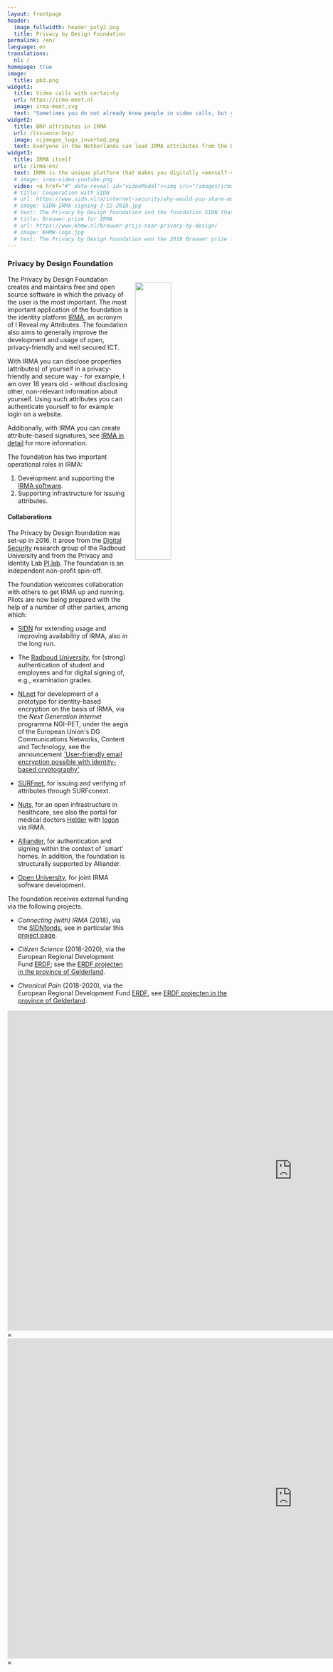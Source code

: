 ```yaml
---
layout: frontpage
header:
  image_fullwidth: header_poly2.png
  title: Privacy by Design Foundation
permalink: /en/
language: en
translations:
  nl: /
homepage: true
image:
  title: pbd.png
widget1:
  title: Video calls with certainty
  url: https://irma-meet.nl
  image: irma-meet.svg
  text: "Sometimes you do not already know people in video calls, but you do need to be certain. IRMA supports a new service for authenticated video calls."
widget2:
  title: BRP attributes in IRMA
  url: /issuance-brp/
  image: nijmegen_logo_inverted.png
  text: Everyone in the Netherlands can load IRMA attributes from the Dutch Civil Registry (BRP) into their own IRMA app. This works via a DigiD login at the city of Nijmegen, with support of dozens of other municipalities. This opens a wide array of new IRMA applications.
widget3:
  title: IRMA itself
  url: /irma-en/
  text: IRMA is the unique platform that makes you digitally <em>self-sovereign</em> and gives you full control over your personal data&#58; with IRMA on your phone you are empowered not only to prove who you are, but also to digitally sign statements.
  # image: irma-video-youtube.png
  video: <a href="#" data-reveal-id="videoModal"><img src="/images/irma-video-youtube.png" width="302" height="182" alt=""/></a>
  # title: Cooperation with SIDN
  # url: https://www.sidn.nl/a/internet-security/why-would-you-share-more-data-than-you-need-to?language_id=2
  # image: SIDN-IRMA-signing-3-12-2018.jpg
  # text: The Privacy by Design foundation and the foundation SIDN that manages registration for the .nl domain have entered into an agreement to improve the usage and availability of IRMA.
  # title: Brouwer prize for IRMA
  # url: https://www.khmw.nl/brouwer-prijs-naar-privacy-by-design/
  # image: KHMW-logo.jpg
  # text: The Privacy by Design Foundation won the 2018 Brouwer prize for science and society, from the Royal Holland Society of Sciences and Humanities (KHMW). The jury commends IRMA's positive contribution to trust in society and its solid scientific basis.
---
```


### Privacy by Design Foundation

<img src="/images/pbd.png" style="float: right; width: 40%; padding: 15px" />

The Privacy by Design Foundation creates and maintains free and open source software in which the privacy of the user is the most important. The most important application of the foundation is the identity platform [IRMA](/irma-en), an acronym of I Reveal my Attributes. The foundation also aims to generally improve the development and usage of open, privacy-friendly and well secured ICT.

With IRMA you can disclose properties (attributes) of yourself in a privacy-friendly and secure way - for example, I am over 18 years old - without disclosing other, non-relevant information about yourself. Using such attributes you can authenticate yourself to for example login on a website.

Additionally, with IRMA you can create attribute-based signatures, see [IRMA in detail](/irma-explanation) for more information.

<p style="margin-bottom: 0;">The foundation has two important operational roles in IRMA:</p>

1. Development and supporting the [IRMA
software](http://github.com/privacybydesign).
2. Supporting infrastructure for issuing attributes.

#### Collaborations

The Privacy by Design foundation was set-up in 2016. It arose from the [Digital Security](http://www.ru.nl/ds/) research group of the Radboud University and from the Privacy and Identity Lab [PI.lab](http://www.pilab.nl).  The foundation is an independent non-profit spin-off.

The foundation welcomes collaboration with others to get IRMA up and
running.  Pilots are now being prepared with the help of a number of
other parties, among which:

 * [SIDN](https://www.sidn.nl/?language_id=2) for extending usage and
   improving availability of IRMA, also in the long run.

 * The [Radboud University](https://www.ru.nl/english/), for (strong)
   authentication of student and employees and for digital signing of,
   e.g., examination grades.

* [NLnet](https://nlnet.nl) for development of a prototype for
   identity-based encryption on the basis of IRMA, via the *Next
   Generation Internet* programma NGI-PET, under the aegis of the
   European Union's DG Communications Networks, Content and
   Technology, see the announcement [`User-friendly email
    encryption possible with identity-based
    cryptography'](https://www.ngi.eu/news/2019/08/20/user-friendly-email-encryption-possible-with-identity-based-cryptography/)

 * [SURFnet](https://www.surf.nl/en/services-and-products/surfconext/index.html),
   for issuing and verifying of attributes through SURFconext.

 * [Nuts](https://nuts.nl), for an open infrastructure in healthcare,
   see also the portal for medical doctors
   [Helder](https://helder.health/) with
   [logon](https://helder.health/logon) via IRMA.

 * [Alliander](http://www.alliander.nl), for authentication and
   signing within the context of `smart' homes. In addition, the
   foundation is structurally supported by Alliander.

 * [Open University](https://www.ou.nl/en/home), for joint IRMA
   software development.

The foundation receives external funding via the following projects.

 * *Connecting (with) IRMA* (2018), via the [SIDNfonds](https://www.sidnfonds.nl/projecten), see in particular this [project page](https://www.sidnfonds.nl/projecten/connecting-with-irma).

 * *Citizen Science* (2018-2020), via the European Regional
    Development Fund [ERDF](http://ec.europa.eu/regional_policy/en/funding/erdf/); see the [ERDF projecten in the province of Gelderland](https://www.europaomdehoek.nl/projecten/?radius=&projectProvince[]=Gelderland).

* *Chronical Pain* (2018-2020), via the European Regional
    Development Fund [ERDF](http://ec.europa.eu/regional_policy/en/funding/erdf/), see [ERDF projecten in the province of Gelderland](https://www.europaomdehoek.nl/projecten/?radius=&projectProvince[]=Gelderland).


<div id="videoModal" class="reveal-modal large" data-reveal="">
  <div class="flex-video widescreen vimeo" style="display: block;">
    <iframe width="1280" height="720" src="https://www.youtube-nocookie.com/embed/q6IihEQFPys?start=217" frameborder="0" allowfullscreen></iframe>
  </div>
  <a class="close-reveal-modal">&#215;</a>
</div>

<div id="videoRI" class="reveal-modal large" data-reveal="">
  <div class="flex-video widescreen vimeo" style="display: block;">
    <iframe width="1280" height="720" src="https://www.youtube-nocookie.com/embed/vINtD58nLPQ" frameborder="0" allowfullscreen></iframe>
  </div>
  <a class="close-reveal-modal">&#215;</a>
</div>
